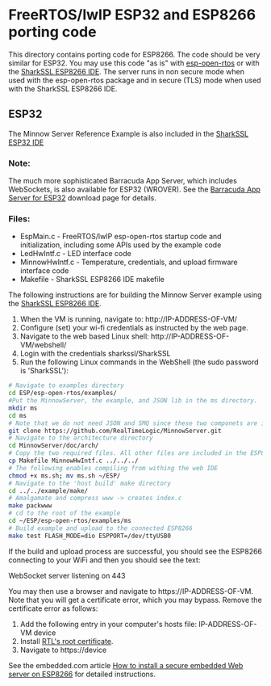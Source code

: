 # FreeRTOS/lwIP ESP32 and ESP8266 porting code

This directory contains porting code for ESP8266. The code should be very similar for ESP32. 
You may use this code "as is" with [esp-open-rtos](https://github.com/SuperHouse/esp-open-rtos) or with the [SharkSSL ESP8266 IDE](https://realtimelogic.com/downloads/sharkssl/ESP8266/). The server runs in non secure mode when used with the esp-open-rtos package and in secure (TLS) mode when used with the SharkSSL ESP8266 IDE.

## ESP32
The Minnow Server Reference Example is also included in the [SharkSSL ESP32 IDE](https://realtimelogic.com/downloads/sharkssl/ESP32/)

### Note:

The much more sophisticated Barracuda App Server, which includes WebSockets, is also available for ESP32 (WROVER). See the [Barracuda App Server for ESP32](https://realtimelogic.com/downloads/bas/ESP32/) download page for details.


### Files:

* EspMain.c - FreeRTOS/lwIP esp-open-rtos startup code and initialization, including some APIs used by the example code
* LedHwIntf.c - LED interface code
* MinnowHwIntf.c - Temperature, credentials, and upload  firmware interface code
* Makefile - SharkSSL ESP8266 IDE makefile

The following instructions are for building the Minnow Server example using the [SharkSSL ESP8266 IDE](https://realtimelogic.com/downloads/sharkssl/ESP8266/).

1. When the VM is running, navigate to: http://IP-ADDRESS-OF-VM/
2. Configure (set) your wi-fi credentials as instructed by the web page.
3. Navigate to the web based Linux shell: http://IP-ADDRESS-OF-VM/webshell/
4. Login with the credentials sharkssl/SharkSSL
5. Run the following Linux commands in the WebShell (the sudo password is 'SharkSSL'):

```bash
# Navigate to examples directory
cd ESP/esp-open-rtos/examples/
#Put the MinnowServer, the example, and JSON lib in the ms directory.
mkdir ms
cd ms
# Note that we do not need JSON and SMQ since these two componets are included in the SharkSSL IDE.
git clone https://github.com/RealTimeLogic/MinnowServer.git
# Navigate to the architecture directory
cd MinnowServer/doc/arch/
# Copy the two required files. All other files are included in the ESP8266 SharkSSL delivery
cp Makefile MinnowHwIntf.c ../../../
# The following enables compiling from withing the web IDE
chmod +x ms.sh; mv ms.sh ~/ESP/
# Navigate to the 'host build' make directory
cd ../../example/make/
# Amalgamate and compress www -> creates index.c
make packwww
# cd to the root of the example
cd ~/ESP/esp-open-rtos/examples/ms
# Build example and upload to the connected ESP8266
make test FLASH_MODE=dio ESPPORT=/dev/ttyUSB0
```

If the build and upload process are successful, you should see the ESP8266 connecting to your WiFi and then you should see the text:

WebSocket server listening on 443

You may then use a browser and navigate to https://IP-ADDRESS-OF-VM. Note that you will get a certificate error, which you may bypass. Remove the certificate error as follows:

1. Add the following entry in your computer's hosts file: IP-ADDRESS-OF-VM	device
2. Install [RTL's root certificate](https://realtimelogic.com/downloads/root-certificate/).
3. Navigate to https://device

See the embedded.com article [How to install a secure embedded Web server on ESP8266](https://www.embedded.com/design/prototyping-and-development/4461577/How-to-install-a-secure-embedded-web-server-on-a--3-WiFi-device) for detailed instructions.
